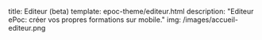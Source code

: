 title: Editeur (beta)
template: epoc-theme/editeur.html
description: "Editeur ePoc: créer vos propres formations sur mobile."
img: /images/accueil-editeur.png